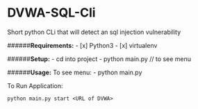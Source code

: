 # DVWA-SQL-Cli
Short python CLi that will detect an sql injection vulnerability



######**Requirements:**
 	- [x] Python3
 	- [x] virtualenv

######**Setup:**
 	- cd into project
 	- python main.py  // to see menu
  
######**Usage:**
  To see menu:
    - python main.py 
      
  To Run Application:
  ```
  python main.py start <URL of DVWA>
  ```
